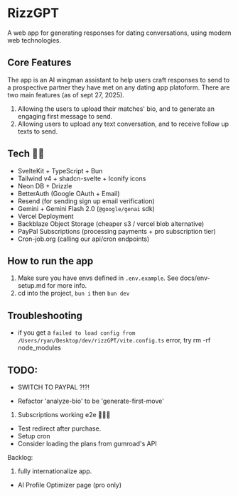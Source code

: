 # RizzGPT

A web app for generating responses for dating conversations, using modern web technologies.

## Core Features

The app is an AI wingman assistant to help users craft responses to send to a prospective partner they have met on any dating app platoform.
There are two main features (as of sept 27, 2025).

1. Allowing the users to upload their matches' bio, and to generate an engaging first message to send.
2. Allowing users to upload any text conversation, and to receive follow up texts to send.

## Tech 👨‍💻

- SvelteKit + TypeScript + Bun
- Tailwind v4 + shadcn-svelte + Iconify icons
- Neon DB + Drizzle
- BetterAuth (Google OAuth + Email)
- Resend (for sending sign up email verification)
- Gemini + Gemini Flash 2.0 (`@google/genai` sdk)
- Vercel Deployment
- Backblaze Object Storage (cheaper s3 / vercel blob alternative)
- PayPal Subscriptions (processing payments + pro subscription tier)
- Cron-job.org (calling our api/cron endpoints)

## How to run the app

1. Make sure you have envs defined in `.env.example`. See docs/env-setup.md for more info.
2. cd into the project, `bun i` then `bun dev`

## Troubleshooting

- if you get a `failed to load config from /Users/ryan/Desktop/dev/rizzGPT/vite.config.ts` error, try rm -rf node_modules

## TODO:

- SWITCH TO PAYPAL ?!?!

- Refactor 'analyze-bio' to be 'generate-first-move'

1. Subscriptions working e2e 🚀🚀🚀

- Test redirect after purchase.
- Setup cron
- Consider loading the plans from gumroad's API

Backlog:

1. fully internationalize app.

- AI Profile Optimizer page (pro only)
